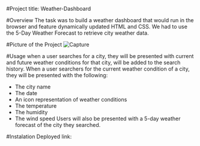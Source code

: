 #Project title: Weather-Dashboard

#Overview
The task was to build a weather dashboard that would run in the browser and feature dynamically updated HTML and CSS. We had to use the 5-Day Weather Forecast to retrieve city weather data.

#Picture of the Project
![Capture](https://github.com/Raxch23/Weather-Dashboard/assets/148925012/c3419501-1f6a-462c-b929-01ff976cf03d)

#Usage
when a user searches for a city, they will be presented with current and future weather conditions for that city, will be added to the search history. When a user searchers for the current weather condition of a city, they will be presented with the following:
* The city name
* The date
* An icon representation of weather conditions
* The temperature
* The humidity
* The wind speed
Users will also be  presented with a 5-day weather forecast of the city they searched.

#Instalation
Deployed link:
